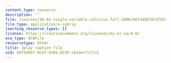 ```yaml
---
content_type: resource
description: ''
file: /courses/18-01-single-variable-calculus-fall-2006/607448bf0c97829a0236cb1aecfc17c2_MK_0QHbUnIA.srt
file_type: application/x-subrip
learning_resource_types: []
license: https://creativecommons.org/licenses/by-nc-sa/4.0/
ocw_type: OCWFile
resourcetype: Other
title: 3play caption file
uid: 607448bf-0c97-829a-0236-cb1aecfc17c2
---
```

